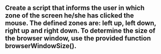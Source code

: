 ## Create a script that informs the user in which zone of the screen he/she has clicked the mouse. The defined zones are: left up, left down, right up and right down. To determine the size of the browser window, use the provided function browserWindowSize().